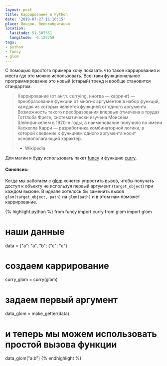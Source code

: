 ```yaml
---
layout: post
title: Каррирование в Python
date: '2019-07-27 11:10:15'
place: Лондон, Великобритания
location:
  latitude: 51.507351
  longitude: -0.127758
tags:
- python
- funcy
- glom
---
```


С помощью простого примера хочу показать что такое каррирования и места где это можно использовать. Все-таки функциональное программирование это новый (старый) тренд и вообще становится стандартом.

<!--more-->

> Каррирование (от англ. currying, иногда — карринг) — преобразование функции от многих аргументов в набор функций, каждая из которых является функцией от одного аргумента. Возможность такого преобразования впервые отмечена в трудах Готтлоба Фреге, систематически изучена Моисеем Шейнфинкелем в 1920-е годы, а наименование получило по имени Хаскелла Карри — разработчика комбинаторной логики, в которой сведение к функциям одного аргумента носит основополагающий характер.
> - Wikipedia

Для магии я буду использовать пакет [funcy]([funcy](https://github.com/Suor/funcy)) и функцию [curry](https://funcy.readthedocs.io/en/stable/funcs.html#curry).

#### Синопсис:

Когда мы работаем с [glom](https://github.com/mahmoud/glom/) хочется упростить вызов, чтобы получать доступ к объекту не используя первый аргумент (`target_object`) при каждом вызове.
В идеале хотелось бы заменить вызов `glom(target_object, path)` на `glom(path)` и в этом нам поможет каррирование.

{% highlight python %}
from funcy import curry
from glom import glom


# наши данные
data = {"a": "a", "b": {"c": "c"}
# создаем каррирование
curry_glom = curry(glom)
# задаем первый аргумент
data_glom = make_getter(data)
# и теперь мы можем использовать простой вызова функции
data_glom("a.b")
{% endhighlight %}


